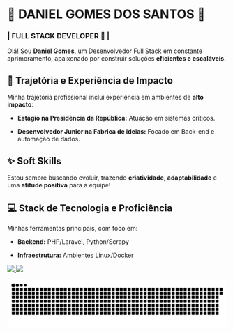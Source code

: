 # 🌟 DANIEL GOMES DOS SANTOS 🌟

### | FULL STACK DEVELOPER 🚀 |

Olá! Sou **Daniel Gomes**, um Desenvolvedor Full Stack em constante aprimoramento, apaixonado por construir soluções **eficientes e escaláveis**.

## 💼 Trajetória e Experiência de Impacto

Minha trajetória profissional inclui experiência em ambientes de **alto impacto**:

* **Estágio na Presidência da República:** Atuação em sistemas críticos.

* **Desenvolvedor Junior na Fabrica de ideias:** Focado em Back-end e automação de dados.

## ✨ Soft Skills

Estou sempre buscando evoluir, trazendo **criatividade**, **adaptabilidade** e uma **atitude positiva** para a equipe!

## 💻 Stack de Tecnologia e Proficiência

Minhas ferramentas principais, com foco em:

* **Backend:** PHP/Laravel, Python/Scrapy

* **Infraestrutura:** Ambientes Linux/Docker

<a href="https://github.com/DanielG2602">

<img height="180em" src="https://github-readme-stats.vercel.app/api?username=DanielG2602&show_icons=true&theme=default#gh-light-mode-only)](https://github.com/DanielG2602/github-readme-stats#gh-light-mode-only">

<img height="180em" src="https://github-readme-stats.vercel.app/api/top-langs/?username=DanielG2602&layout=compact&langs_count=16&theme=default">

</div>

![Snake animation](https://github.com/DanielG2602/DanielG2602/blob/output/github-contribution-grid-snake.svg)
